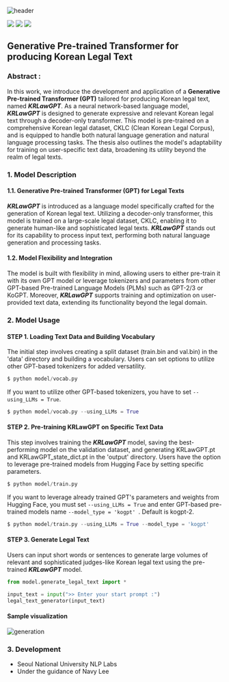 ![header](https://capsule-render.vercel.app/api?type=transparent&color=gradient&height=300&section=header&text=%20KRLawGPT%20&fontColor=317589&textBg=true&fontSize=100)

<img src="https://img.shields.io/badge/GPT-3776AB?style=flat-square&logo=Gitee&logoColor=white"/> <img src="https://img.shields.io/badge/Python-3776AB?style=flat-square&logo=Python&logoColor=white"/> <img src="https://img.shields.io/badge/Colab-3776AB?style=flat-square&logo=Google Colab&logoColor=white"/> 

## Generative Pre-trained Transformer for producing Korean Legal Text

### Abstract :
In this work, we introduce the development and application of a **Generative Pre-trained Transformer (GPT)** tailored for producing Korean legal text, named ***KRLawGPT***. As a neural network-based language model, ***KRLawGPT*** is designed to generate expressive and relevant Korean legal text through a decoder-only transformer. This model is pre-trained on a comprehensive Korean legal dataset, CKLC (Clean Korean Legal Corpus), and is equipped to handle both natural language generation and natural language processing tasks. The thesis also outlines the model's adaptability for training on user-specific text data, broadening its utility beyond the realm of legal texts.


### 1. Model Description

#### 1.1. Generative Pre-trained Transformer (GPT) for Legal Texts
 ***KRLawGPT*** is introduced as a language model specifically crafted for the generation of Korean legal text. Utilizing a decoder-only transformer, this model is trained on a large-scale legal dataset, CKLC, enabling it to generate human-like and sophisticated legal texts. ***KRLawGPT*** stands out for its capability to process input text, performing both natural language generation and processing tasks.

#### 1.2. Model Flexibility and Integration
  The model is built with flexibility in mind, allowing users to either pre-train it with its own GPT model or leverage tokenizers and parameters from other GPT-based Pre-trained Language Models (PLMs) such as GPT-2/3 or KoGPT. Moreover, ***KRLawGPT*** supports training and optimization on user-provided text data, extending its functionality beyond the legal domain.


### 2. Model Usage


#### STEP 1. Loading Text Data and Building Vocabulary

The initial step involves creating a split dataset (train.bin and val.bin) in the 'data' directory and building a vocabulary. Users can set options to utilize other GPT-based tokenizers for added versatility.
```python
$ python model/vocab.py
```

If you want to utilize other GPT-based tokenizers, you have to set ```--using_LLMs = True```.
```python
$ python model/vocab.py --using_LLMs = True
```


#### STEP 2. Pre-training KRLawGPT on Specific Text Data

This step involves training the ***KRLawGPT*** model, saving the best-performing model on the validation dataset, and generating KRLawGPT.pt and KRLawGPT_state_dict.pt in the 'output' directory. Users have the option to leverage pre-trained models from Hugging Face by setting specific parameters.
```python
$ python model/train.py
```
If you want to leverage already trained GPT's parameters and weights from Hugging Face, you must set ```--using_LLMs = True``` and enter GPT-based pre-trained models name ```--model_type = 'kogpt' ```. Default is kogpt-2.
```python
$ python model/train.py --using_LLMs = True --model_type = 'kogpt'
```


#### STEP 3. Generate Legal Text

Users can input short words or sentences to generate large volumes of relevant and sophisticated judges-like Korean legal text using the pre-trained ***KRLawGPT*** model.
```python
from model.generate_legal_text import *

input_text = input(">> Enter your start prompt :")
legal_text_generator(input_text)
```

#### Sample visualization

![generation](https://user-images.githubusercontent.com/105137667/231640382-a7129aa7-bf06-4b29-b767-f1fc3b42ccb5.gif)

### 3. Development
- Seoul National University NLP Labs
- Under the guidance of Navy Lee
